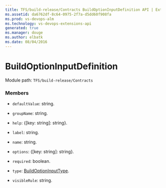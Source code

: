 ```yaml
---
title: TFS/build-release/Contracts BuildOptionInputDefinition API | Extensions for Visual Studio Team Services
ms.assetid: da6762df-8c64-0975-2f7a-d5dd60f908fa
ms.prod: vs-devops-alm
ms.technology: vs-devops-extensions-api
generated: true
ms.manager: douge
ms.author: elbatk
ms.date: 08/04/2016
---
```


# BuildOptionInputDefinition

Module path: `TFS/build-release/Contracts`


### Members

* `defaultValue`: string. 

* `groupName`: string. 

* `help`: {[key: string]: string}. 

* `label`: string. 

* `name`: string. 

* `options`: {[key: string]: string}. 

* `required`: boolean. 

* `type`: [BuildOptionInputType](./BuildOptionInputType.md). 

* `visibleRule`: string. 

